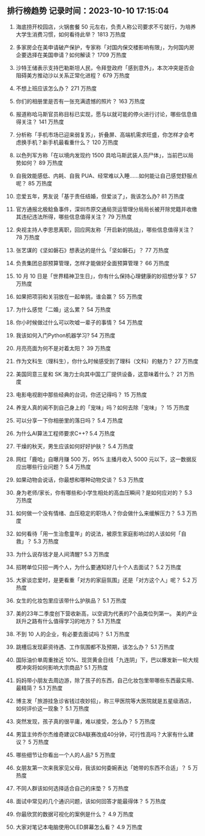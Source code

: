 
## 排行榜趋势 记录时间：2023-10-10 17:15:04
  
  1. 海底捞开校园店，火锅套餐 50 元左右，负责人称公司要求不亏就行，为培养大学生消费习惯，如何看待此举？ 1813 万热度
    
  2. 多家房企在美申请破产保护，专家称「对国内保交楼影响有限」，为何国内房企要选择在美国申请？如何解读？ 1709 万热度
    
  3. 沙特王储表示支持巴勒斯坦人民，令拜登政府「感到意外」，本次冲突是否会阻碍美方推动沙以关系正常化进程？ 679 万热度
    
  4. 不想上班应该怎么办？ 271 万热度
    
  5. 你们的相册里是否有一张充满遗憾的照片？ 163 万热度
    
  6. 报道称哈马斯官员称目标已实现，愿与以就可能的停火进行讨论，哪些信息值得关注？ 141 万热度
    
  7. 分析称「手机市场已迎来弱复苏」，折叠屏、高端机需求旺盛，你怎样才会考虑换手机？新手机最看重什么？ 120 万热度
    
  8. 以色列军方称「在以境内发现约 1500 具哈马斯武装人员尸体」，当前巴以局势如何？ 89 万热度
    
  9. 自我效能感低、内耗、自我 PUA、经常难以入睡……如何能让自己感觉舒服点呢？ 85 万热度
    
  10. 恋爱五年，男友说「基于责任结婚，但爱淡了」，我该怎么办? 81 万热度
    
  11. 官方通报北极鲶鱼事件，深圳市原交通局货运管理分局局长被开除党籍并收缴其违纪违法所得，哪些信息值得关注？ 79 万热度
    
  12. 央视主持人李思思离职，回应网友称「开启新的挑战」，哪些信息值得关注？ 78 万热度
    
  13. 张艺谋的《坚如磐石》想表达的是什么「坚如磐石」？ 77 万热度
    
  14. 负责集团总部预算管理，怎样才能做好全面预算管理？ 66 万热度
    
  15. 10 月 10 日是「世界精神卫生日」，你有什么保持心理健康的妙招想分享？ 57 万热度
    
  16. 如果把项羽和关羽放在一起单挑，谁会赢？ 55 万热度
    
  17. 为什么感觉「二婚」这么累？ 54 万热度
    
  18. 你小时候做过什么可以吹嘘一辈子的事情？ 54 万热度
    
  19. 我该如何入门Python机器学习? 54 万热度
    
  20. 月亮亮面为何不是对着太阳？ 39 万热度
    
  21. 作为文科生（理科生），你什么时候感受到了理科（文科）的魅力？ 27 万热度
    
  22. 美国同意三星和 SK 海力士向其中国工厂提供设备，这意味着什么？ 21 万热度
    
  23. 电影电视剧中那些经典的台词，你还记得吗？ 15 万热度
    
  24. 养宠人真的闻不到自己身上的「宠味」吗？如何去除「宠味」？ 15 万热度
    
  25. 可以分享一下你相册里的落日吗？ 5.4 万热度
    
  26. 为什么AI算法工程师要求C++? 5.4 万热度
    
  27. 干燥的秋天，男生应该如何好好护肤？ 5.4 万热度
    
  28. 网红「鹿哈」自曝月赚 500 万，95% 主播月收入 5000 元以下，这一数据反应出哪些行业问题？ 5.4 万热度
    
  29. 如果动物会说话，你最想和哪种动物交谈？ 5.3 万热度
    
  30. 身为老师/家长，你有哪些和小学生相处的高血压瞬间？是如何应对的？ 5.3 万热度
    
  31. 如何做一个没有情绪、血压稳定的职场人？你会做什么来缓解压力？ 5.3 万热度
    
  32. 如何看待「用一生治愈童年」的说法，被原生家庭影响过的人该如何「自救」？ 5.3 万热度
    
  33. 为什么说存钱才是人间清醒? 5.3 万热度
    
  34. 招聘单位只招一两个人，为什么要通知好几十个人去面试？ 5.2 万热度
    
  35. 大家谈恋爱时，是更看重「对方的家庭氛围」还是「对方这个人」呢？ 5.2 万热度
    
  36. 女生的化妆包里应该带什么护肤品？ 5.1 万热度
    
  37. 美的23年二季度创下营收新高，以空调为代表的7个品类位列第一。 美的产业跃升之路有什么值得学习的地方？ 5.1 万热度
    
  38. 不到 10 人的企业，有必要去面试吗？ 5.1 万热度
    
  39. 跳槽后发现薪资待遇、工作氛围都不及预期，该怎么办？ 5.1 万热度
    
  40. 国际油价单周重挫近 10%、现货黄金日线「九连阴」下，巴以爆发新一轮大规模冲突将如何影响大宗商品? 5.1 万热度
    
  41. 妈妈带小朋友去周边游，除了孩子的东西，自己化妆包里带哪些东西最实用、最精简？ 5.1 万热度
    
  42. 博主发「旅游挂急诊省钱过夜妙招」，称三甲医院等大医院就是五星级酒店，如何评价这一现象？ 5.1 万热度
    
  43. 突然发现，孩子真的很平庸，难以接受，怎么办？ 5 万热度
    
  44. 男篮主帅乔尔杰维奇建议CBA联赛改成40分钟，可行性高吗？大家有什么建议？ 5 万热度
    
  45. 哪些细节让你看出一个人的人品? 5 万热度
    
  46. 女朋友第一次来我家见父母，我该如何委婉表达「她带的东西不合适」？ 5 万热度
    
  47. 不同人群该如何选择适合自己的床垫？ 5 万热度
    
  48. 面试中常见的几个通识问题，该如何回答才能最得体？ 5 万热度
    
  49. 你最欣赏的数据可视化的案例是什么？ 4.9 万热度
    
  50. 大家对笔记本电脑使用OLED屏幕怎么看？ 4.9 万热度
    